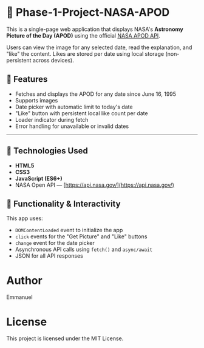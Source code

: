 
# 🚀 Phase-1-Project-NASA-APOD

This is a single-page web application that displays NASA's **Astronomy Picture of the Day (APOD)** using the official [NASA APOD API](https://api.nasa.gov/).

Users can view the image  for any selected date, read the explanation, and "like" the content. Likes are stored per date using local storage (non-persistent across devices).


## 📸 Features

- Fetches and displays the APOD for any date since June 16, 1995
- Supports  images 
- Date picker with automatic limit to today's date
- "Like" button with persistent local like count per date
- Loader indicator during fetch
- Error handling for unavailable or invalid dates

---

## 🧰 Technologies Used

- **HTML5**
- **CSS3**
- **JavaScript (ES6+)**
- NASA Open API — [https://api.nasa.gov/](https://api.nasa.gov/)



## 🧪 Functionality & Interactivity

This app uses:

- `DOMContentLoaded` event to initialize the app
- `click` events for the "Get Picture" and "Like" buttons
- `change` event for the date picker
- Asynchronous API calls using `fetch()` and `async/await`
- JSON for all API responses


# Author
Emmanuel

# License
This project is licensed under the MIT License.
